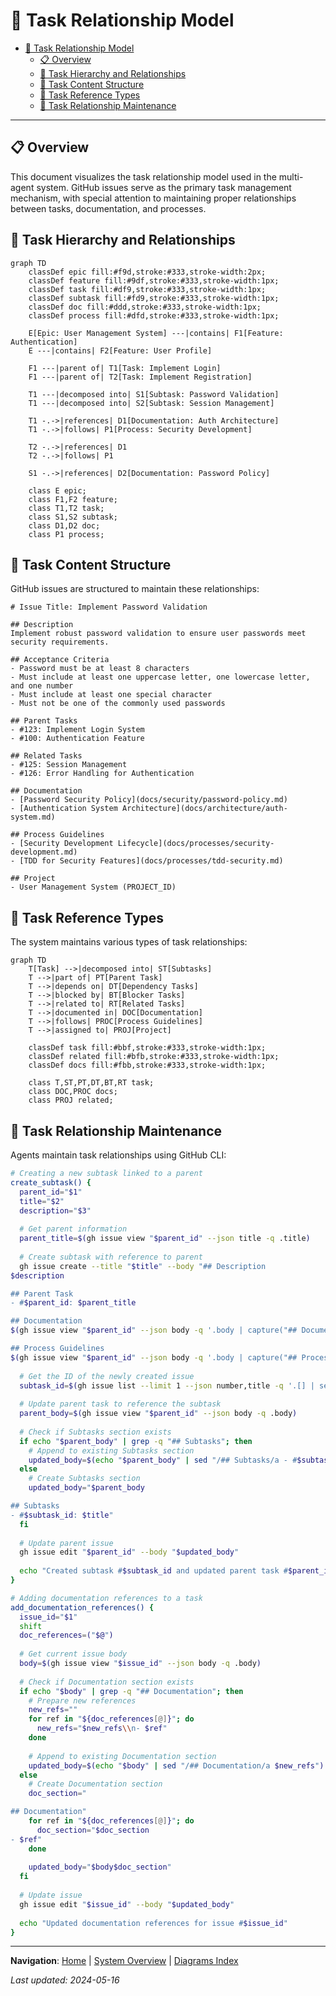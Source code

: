 # 🔄 Task Relationship Model

<!-- 📑 TABLE OF CONTENTS -->
- [🔄 Task Relationship Model](#-task-relationship-model)
  - [📋 Overview](#-overview)
  - [🔄 Task Hierarchy and Relationships](#-task-hierarchy-and-relationships)
  - [📝 Task Content Structure](#-task-content-structure)
  - [🔗 Task Reference Types](#-task-reference-types)
  - [🔄 Task Relationship Maintenance](#-task-relationship-maintenance)

---

## 📋 Overview

This document visualizes the task relationship model used in the multi-agent system. GitHub issues serve as the primary task management mechanism, with special attention to maintaining proper relationships between tasks, documentation, and processes.

## 🔄 Task Hierarchy and Relationships

```mermaid
graph TD
    classDef epic fill:#f9d,stroke:#333,stroke-width:2px;
    classDef feature fill:#9df,stroke:#333,stroke-width:1px;
    classDef task fill:#df9,stroke:#333,stroke-width:1px;
    classDef subtask fill:#fd9,stroke:#333,stroke-width:1px;
    classDef doc fill:#ddd,stroke:#333,stroke-width:1px;
    classDef process fill:#dfd,stroke:#333,stroke-width:1px;
    
    E[Epic: User Management System] ---|contains| F1[Feature: Authentication]
    E ---|contains| F2[Feature: User Profile]
    
    F1 ---|parent of| T1[Task: Implement Login]
    F1 ---|parent of| T2[Task: Implement Registration]
    
    T1 ---|decomposed into| S1[Subtask: Password Validation]
    T1 ---|decomposed into| S2[Subtask: Session Management]
    
    T1 -.->|references| D1[Documentation: Auth Architecture]
    T1 -.->|follows| P1[Process: Security Development]
    
    T2 -.->|references| D1
    T2 -.->|follows| P1
    
    S1 -.->|references| D2[Documentation: Password Policy]
    
    class E epic;
    class F1,F2 feature;
    class T1,T2 task;
    class S1,S2 subtask;
    class D1,D2 doc;
    class P1 process;
```

## 📝 Task Content Structure

GitHub issues are structured to maintain these relationships:

```
# Issue Title: Implement Password Validation

## Description
Implement robust password validation to ensure user passwords meet security requirements.

## Acceptance Criteria
- Password must be at least 8 characters
- Must include at least one uppercase letter, one lowercase letter, and one number
- Must include at least one special character
- Must not be one of the commonly used passwords

## Parent Tasks
- #123: Implement Login System
- #100: Authentication Feature

## Related Tasks
- #125: Session Management
- #126: Error Handling for Authentication

## Documentation
- [Password Security Policy](docs/security/password-policy.md)
- [Authentication System Architecture](docs/architecture/auth-system.md)

## Process Guidelines
- [Security Development Lifecycle](docs/processes/security-development.md)
- [TDD for Security Features](docs/processes/tdd-security.md)

## Project
- User Management System (PROJECT_ID)
```

## 🔗 Task Reference Types

The system maintains various types of task relationships:

```mermaid
graph TD
    T[Task] -->|decomposed into| ST[Subtasks]
    T -->|part of| PT[Parent Task]
    T -->|depends on| DT[Dependency Tasks]
    T -->|blocked by| BT[Blocker Tasks]
    T -->|related to| RT[Related Tasks]
    T -->|documented in| DOC[Documentation]
    T -->|follows| PROC[Process Guidelines]
    T -->|assigned to| PROJ[Project]
    
    classDef task fill:#bbf,stroke:#333,stroke-width:1px;
    classDef related fill:#bfb,stroke:#333,stroke-width:1px;
    classDef docs fill:#fbb,stroke:#333,stroke-width:1px;
    
    class T,ST,PT,DT,BT,RT task;
    class DOC,PROC docs;
    class PROJ related;
```

## 🔄 Task Relationship Maintenance

Agents maintain task relationships using GitHub CLI:

```bash
# Creating a new subtask linked to a parent
create_subtask() {
  parent_id="$1"
  title="$2"
  description="$3"
  
  # Get parent information
  parent_title=$(gh issue view "$parent_id" --json title -q .title)
  
  # Create subtask with reference to parent
  gh issue create --title "$title" --body "## Description
$description

## Parent Task
- #$parent_id: $parent_title

## Documentation
$(gh issue view "$parent_id" --json body -q '.body | capture("## Documentation(?:\\n|.)*?(?:##|$)") | .[0]')

## Process Guidelines
$(gh issue view "$parent_id" --json body -q '.body | capture("## Process Guidelines(?:\\n|.)*?(?:##|$)") | .[0]')" --label "subtask"
  
  # Get the ID of the newly created issue
  subtask_id=$(gh issue list --limit 1 --json number,title -q '.[] | select(.title == "'"$title"'") | .number')
  
  # Update parent task to reference the subtask
  parent_body=$(gh issue view "$parent_id" --json body -q .body)
  
  # Check if Subtasks section exists
  if echo "$parent_body" | grep -q "## Subtasks"; then
    # Append to existing Subtasks section
    updated_body=$(echo "$parent_body" | sed "/## Subtasks/a - #$subtask_id: $title")
  else
    # Create Subtasks section
    updated_body="$parent_body

## Subtasks
- #$subtask_id: $title"
  fi
  
  # Update parent issue
  gh issue edit "$parent_id" --body "$updated_body"
  
  echo "Created subtask #$subtask_id and updated parent task #$parent_id"
}

# Adding documentation references to a task
add_documentation_references() {
  issue_id="$1"
  shift
  doc_references=("$@")
  
  # Get current issue body
  body=$(gh issue view "$issue_id" --json body -q .body)
  
  # Check if Documentation section exists
  if echo "$body" | grep -q "## Documentation"; then
    # Prepare new references
    new_refs=""
    for ref in "${doc_references[@]}"; do
      new_refs="$new_refs\\n- $ref"
    done
    
    # Append to existing Documentation section
    updated_body=$(echo "$body" | sed "/## Documentation/a $new_refs")
  else
    # Create Documentation section
    doc_section="

## Documentation"
    for ref in "${doc_references[@]}"; do
      doc_section="$doc_section
- $ref"
    done
    
    updated_body="$body$doc_section"
  fi
  
  # Update issue
  gh issue edit "$issue_id" --body "$updated_body"
  
  echo "Updated documentation references for issue #$issue_id"
}
```

---

<!-- 🧭 NAVIGATION -->
**Navigation**: [Home](../README.md) | [System Overview](../system-overview.md) | [Diagrams Index](./README.md)

*Last updated: 2024-05-16*